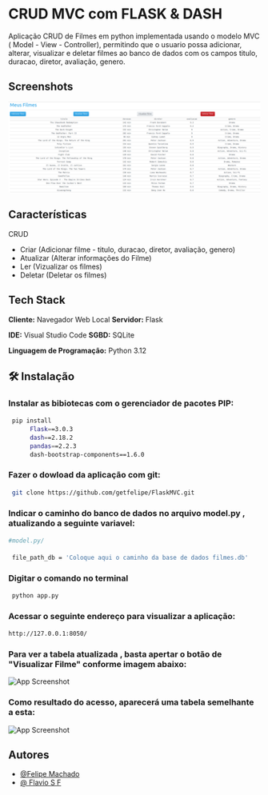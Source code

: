 
# CRUD MVC com FLASK & DASH 

Aplicação CRUD de Filmes em python implementada usando o modelo MVC ( Model - View - Controller), permitindo que o usuario possa adicionar, alterar, visualizar e deletar filmes ao banco de dados com os campos titulo, duracao, diretor, avaliação, genero.

## Screenshots

![App Screenshot](https://github.com/getfelipe/FlaskMVC/blob/main/mvc_filmes.png)


## Características
  CRUD
- Criar (Adicionar filme - titulo, duracao, diretor, avaliação, genero)
- Atualizar (Alterar informações do Filme)
- Ler (Vizualizar os filmes)
- Deletar (Deletar os filmes)


## Tech Stack

**Cliente:** Navegador Web Local
**Servidor:** Flask

**IDE:** Visual Studio Code
**SGBD:** SQLite

**Linguagem de Programação:** Python 3.12


## 🛠 Instalação

### Instalar as bibiotecas com o gerenciador de pacotes PIP:

```bash
 pip install
      Flask==3.0.3
      dash==2.18.2
      pandas==2.2.3
      dash-bootstrap-components==1.6.0
```


### Fazer o dowload da aplicação com git:
 ```bash
  git clone https://github.com/getfelipe/FlaskMVC.git 
```
### Indicar o caminho do banco de dados no arquivo model.py , atualizando a seguinte variavel:
 ```bash
 #model.py/

  file_path_db = 'Coloque aqui o caminho da base de dados filmes.db'
```
### Digitar o comando no terminal 
 ```bash
  python app.py
```
### Acessar o seguinte endereço para visualizar a aplicação:
 ```bash
 http://127.0.0.1:8050/
```



### Para ver a tabela atualizada , basta apertar o botão de "Visualizar Filme" conforme imagem abaixo:

![App Screenshot](https://i.ibb.co/L6dKj4c/Screenshot-from-2024-11-22-21-22-24.png)

### Como resultado do acesso, aparecerá uma tabela semelhante  a esta: 

![App Screenshot](https://i.ibb.co/rbBQfm4/Screenshot-from-2024-11-22-21-39-48.png)

## Autores

- [@Felipe Machado](https://github.com/getfelipe)
- [@ Flavio S F](https://github.com/flavionesz)
